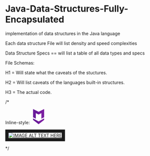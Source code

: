 # Java-Data-Structures-Fully-Encapsulated
 implementation of data structures in the Java language 
 
 Each  data structure File will list density and speed complexities
 
 Data Structure Specs == will list a table of all data types and specs
 
 File Schemas:
 
 H1 = Will state what the caveats of the stuctures.  
 
 H2 = Will list caveats of the languages built-in structures.
 
 H3 = The actual code.
 
/*

Inline-style: 
![alt text](https://github.com/adam-p/markdown-here/raw/master/src/common/images/icon48.png "Logo Title Text 1")

<a href="http://www.youtube.com/watch?feature=player_embedded&v=YOUTUBE_VIDEO_ID_HERE
" target="_blank"><img src="http://img.youtube.com/vi/YOUTUBE_VIDEO_ID_HERE/0.jpg" 
alt="IMAGE ALT TEXT HERE" width="240" height="180" border="10" /></a>

*/
